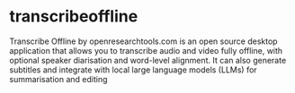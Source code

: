 # transcribeoffline
Transcribe Offline by openresearchtools.com is an open source desktop application that allows you to transcribe audio and video fully offline, with optional speaker diarisation and word-level alignment. It can also generate subtitles and integrate with local large language models (LLMs) for summarisation and editing
